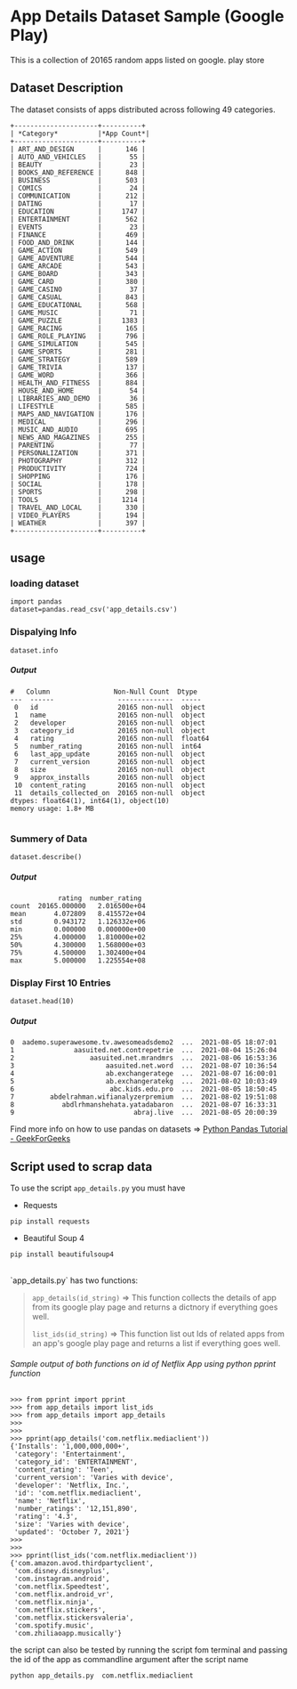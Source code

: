 # App Details Dataset Sample (Google Play)
This is a collection of 20165 random apps listed on google.
play store
## Dataset Description
The dataset consists of apps  distributed across following 49 categories.
```
+---------------------+----------+
| *Category*          |*App Count*|
+---------------------+----------+
| ART_AND_DESIGN      |      146 |
| AUTO_AND_VEHICLES   |       55 |
| BEAUTY              |       23 |
| BOOKS_AND_REFERENCE |      848 |
| BUSINESS            |      503 |
| COMICS              |       24 |
| COMMUNICATION       |      212 |
| DATING              |       17 |
| EDUCATION           |     1747 |
| ENTERTAINMENT       |      562 |
| EVENTS              |       23 |
| FINANCE             |      469 |
| FOOD_AND_DRINK      |      144 |
| GAME_ACTION         |      549 |
| GAME_ADVENTURE      |      544 |
| GAME_ARCADE         |      543 |
| GAME_BOARD          |      343 |
| GAME_CARD           |      380 |
| GAME_CASINO         |       37 |
| GAME_CASUAL         |      843 |
| GAME_EDUCATIONAL    |      568 |
| GAME_MUSIC          |       71 |
| GAME_PUZZLE         |     1383 |
| GAME_RACING         |      165 |
| GAME_ROLE_PLAYING   |      796 |
| GAME_SIMULATION     |      545 |
| GAME_SPORTS         |      281 |
| GAME_STRATEGY       |      589 |
| GAME_TRIVIA         |      137 |
| GAME_WORD           |      366 |
| HEALTH_AND_FITNESS  |      884 |
| HOUSE_AND_HOME      |       54 |
| LIBRARIES_AND_DEMO  |       36 |
| LIFESTYLE           |      585 |
| MAPS_AND_NAVIGATION |      176 |
| MEDICAL             |      296 |
| MUSIC_AND_AUDIO     |      695 |
| NEWS_AND_MAGAZINES  |      255 |
| PARENTING           |       77 |
| PERSONALIZATION     |      371 |
| PHOTOGRAPHY         |      312 |
| PRODUCTIVITY        |      724 |
| SHOPPING            |      176 |
| SOCIAL              |      178 |
| SPORTS              |      298 |
| TOOLS               |     1214 |
| TRAVEL_AND_LOCAL    |      330 |
| VIDEO_PLAYERS       |      194 |
| WEATHER             |      397 |
+---------------------+----------+
```
## usage
### loading dataset
```
import pandas
dataset=pandas.read_csv('app_details.csv')
```
### Dispalying Info
```
dataset.info
```
##### Output
```
#   Column                Non-Null Count  Dtype  
---  ------                --------------  -----  
 0   id                    20165 non-null  object 
 1   name                  20165 non-null  object 
 2   developer             20165 non-null  object 
 3   category_id           20165 non-null  object 
 4   rating                20165 non-null  float64
 5   number_rating         20165 non-null  int64  
 6   last_app_update       20165 non-null  object 
 7   current_version       20165 non-null  object 
 8   size                  20165 non-null  object 
 9   approx_installs       20165 non-null  object 
 10  content_rating        20165 non-null  object 
 11  details_collected_on  20165 non-null  object 
dtypes: float64(1), int64(1), object(10)
memory usage: 1.8+ MB


```
### Summery of Data
```
dataset.describe()
```
##### Output
```
            rating  number_rating
count  20165.000000   2.016500e+04
mean       4.072809   8.415572e+04
std        0.943172   1.126332e+06
min        0.000000   0.000000e+00
25%        4.000000   1.810000e+02
50%        4.300000   1.568000e+03
75%        4.500000   1.302400e+04
max        5.000000   1.225554e+08

```
### Display First 10 Entries
```
dataset.head(10)
```
##### Output
```
0  aademo.superawesome.tv.awesomeadsdemo2  ...  2021-08-05 18:07:01
1               aasuited.net.contrepetrie  ...  2021-08-04 15:26:04
2                   aasuited.net.mrandmrs  ...  2021-08-06 16:53:36
3                       aasuited.net.word  ...  2021-08-07 10:36:54
4                       ab.exchangeratege  ...  2021-08-07 16:00:01
5                       ab.exchangeratekg  ...  2021-08-02 10:03:49
6                        abc.kids.edu.pro  ...  2021-08-05 18:50:45
7         abdelrahman.wifianalyzerpremium  ...  2021-08-02 19:51:08
8            abdlrhmanshehata.yatadabaron  ...  2021-08-07 16:33:31
9                              abraj.live  ...  2021-08-05 20:00:39

```
Find more info on how to use pandas on datasets => [Python Pandas Tutorial - GeekForGeeks](https://www.geeksforgeeks.org/introduction-to-pandas-in-python/)

## Script used to scrap data
To use the script `app_details.py` you must have <br/>
* Requests
 ```
 pip install requests
 ```
 * Beautiful Soup 4
 ```
 pip install beautifulsoup4
 ```
 <br/>
`app_details.py` has two functions:<br/>

>`app_details(id_string)` => This function collects the details of app from its google play page and returns a dictnory if everything goes well.<br/>
>
>`list_ids(id_string)` => This function list out Ids of related apps from an app's google play page and returns a list if everything goes well.<br/>
 
###### Sample output of both functions on id of Netflix App  using python pprint function
```
>>> from pprint import pprint
>>> from app_details import list_ids
>>> from app_details import app_details
>>> 
>>> 
>>> pprint(app_details('com.netflix.mediaclient'))
{'Installs': '1,000,000,000+',
 'category': 'Entertainment',
 'category_id': 'ENTERTAINMENT',
 'content_rating': 'Teen',
 'current_version': 'Varies with device',
 'developer': 'Netflix, Inc.',
 'id': 'com.netflix.mediaclient',
 'name': 'Netflix',
 'number_ratings': '12,151,890',
 'rating': '4.3',
 'size': 'Varies with device',
 'updated': 'October 7, 2021'}
>>> 
>>> 
>>> pprint(list_ids('com.netflix.mediaclient'))
{'com.amazon.avod.thirdpartyclient',
 'com.disney.disneyplus',
 'com.instagram.android',
 'com.netflix.Speedtest',
 'com.netflix.android_vr',
 'com.netflix.ninja',
 'com.netflix.stickers',
 'com.netflix.stickersvaleria',
 'com.spotify.music',
 'com.zhiliaoapp.musically'}​

```
the script can also be tested by running the script fom terminal and  passing the id of the app as commandline argument after the script name
```
python app_details.py  com.netflix.mediaclient
```


